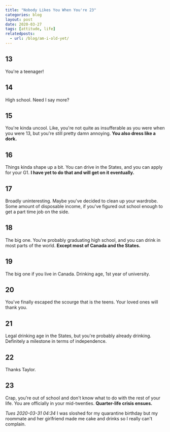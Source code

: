 ```yaml
---
title: "Nobody Likes You When You're 23"
categories: blog
layout: post
date: 2020-03-27
tags: [attitude, life]
relatedposts:
  - url: /blog/am-i-old-yet/
---
```

## 13
You're a teenager!

## 14
High school. Need I say more?

## 15
You're kinda uncool. Like, you're not quite as insufferable as you were when you were 13, but you're still pretty damn annoying. **You also dress like a dork.**

## 16
Things kinda shape up a bit. You can drive in the States, and you can apply for your G1. **I have yet to do that and will get on it eventually.**

## 17
Broadly uninteresting. Maybe you've decided to clean up your wardrobe. Some amount of disposable income, if you've figured out school enough to get a part time job on the side.

## 18
The big one. You're probably graduating high school, and you can drink in most parts of the world. **Except most of Canada and the States.**

## 19
The big one if you live in Canada. Drinking age, 1st year of university.

## 20
You've finally escaped the scourge that is the teens. Your loved ones will thank you.

## 21
Legal drinking age in the States, but you're probably already drinking. Definitely a milestone in terms of independence.

## 22
Thanks Taylor.

## 23
Crap, you're out of school and don't know what to do with the rest of your life. You are officially in your mid-twenties. **Quarter-life crisis ensues.**

_Tues 2020-03-31 04:34_
I was sloshed for my quarantine birthday but my roommate and her girlfriend made me cake and drinks so I really can't complain.
